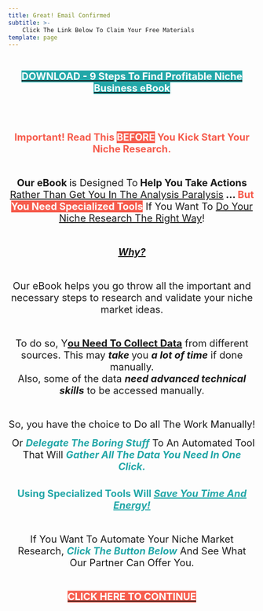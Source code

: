 ```yaml
---
title: Great! Email Confirmed
subtitle: >-
    Click The Link Below To Claim Your Free Materials
template: page
---
```

<p style="text-align:center">&nbsp;</p>

<p style="text-align:center"><span style="font-size:20px"><strong><span style="background-color:#23a7a8"><a href="https://blog.fennex.agency/downloads/9-Steps-To-Find-Profitable-Niche-Business.pdf"><span style="color:#ffffff">DOWNLOAD - 9 Steps To Find Profitable Niche Business eBook</span></a></span></strong></span></p>

<p style="text-align:center">&nbsp;</p>

<p style="text-align:center">&nbsp;</p>

<p style="text-align:center"><span style="font-size:20px"><span style="color:#f65c4d"><strong>Important! Read This&nbsp;</strong></span><span style="color:#ffffff"><strong><span style="background-color:#f65c4d">BEFORE</span> </strong></span><span style="color:#f65c4d"><strong>You Kick Start Your Niche Research.</strong></span></span></p>

<p style="text-align:center">&nbsp;</p>

<p style="text-align:center"><span style="font-size:20px"><strong>Our eBook </strong>is Designed To<strong> Help You Take Actions </strong><u>Rather Than Get You In The Analysis Paralysis</u><strong> ... </strong><span style="color:#f65c4d"><strong>But </strong></span><span style="color:#ffffff"><strong><span style="background-color:#f65c4d">You Need Specialized Tools</span></strong></span> If You Want To <u>Do Your Niche Research The Right Way</u>!</span></p>

<p style="text-align:center">&nbsp;</p>

<p style="text-align:center"><span style="font-size:20px"><u><strong><em>Why?</em></strong></u></span></p>

<p style="text-align:center">&nbsp;</p>

<p style="text-align:center"><span style="font-size:20px">Our eBook helps you go throw all the important and necessary steps to research and validate your niche market ideas.</span></p>

<p style="text-align:center">&nbsp;</p>

<p style="text-align:center"><span style="font-size:20px">To do so, Y<u><strong>ou Need To Collect Data</strong></u>&nbsp;from different sources. This may <em><strong>take </strong></em>you <strong><em>a lot of time</em></strong> if done manually.<br />
Also, some of the data <em><strong>need advanced technical skills</strong></em> to be accessed manually.</span></p>

<p style="text-align:center">&nbsp;</p>

<p style="text-align:center"><span style="font-size:20px">So, you have the choice to Do all The Work Manually!</span></p>

<p style="text-align:center"><span style="font-size:20px">&nbsp;Or <span style="color:#23a7a8"><em><strong>Delegate The Boring Stuff</strong></em> </span>To An Automated Tool That Will <span style="color:#23a7a8"><strong><em>Gather All The Data You Need In One Click.</em></strong></span></span></p>

<p style="text-align:center"><br />
<span style="font-size:20px"><span style="color:#23a7a8"><strong>Using Specialized Tools Will </strong><em><strong><u>Save You Time And Energy!</u></strong></em></span></span></p>

<p style="text-align:center">&nbsp;</p>

<p style="text-align:center"><span style="font-size:20px">If You Want To Automate Your Niche Market Research, <span style="color:#23a7a8"><em><strong>Click The Button Below</strong></em></span> And See What Our Partner Can Offer You.</span></p>

<p style="text-align:center">&nbsp;</p>

<p style="text-align:center"><span style="font-size:20px"><a href="/posts/business-online/amazon-fba/tools/jungle-scout-review/"><strong><span style="color:#ffffff"><span style="background-color:#f65c4d">CLICK HERE TO CONTINUE</span></span></strong></a></span></p>
